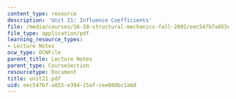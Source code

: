```yaml
---
content_type: resource
description: 'Unit 21: Influence Coefficients'
file: /media/courses/16-20-structural-mechanics-fall-2002/eec547b7a855e39415afcee080bc1a6d_unit21.pdf
file_type: application/pdf
learning_resource_types:
- Lecture Notes
ocw_type: OCWFile
parent_title: Lecture Notes
parent_type: CourseSection
resourcetype: Document
title: unit21.pdf
uid: eec547b7-a855-e394-15af-cee080bc1a6d
---
```

